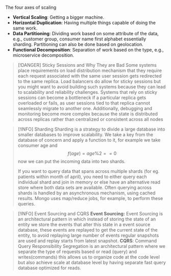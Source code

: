 The four axes of scaling
- **Vertical Scaling**: Getting a bigger machine.
- **Horizontal Duplication**: Having multiple things capable of doing the same work.
- **Data Partitioning**: Dividing work based on some attribute of the data, e.g., customer group, consumer name first alphabet essentially sharding.  Partitioning can also be done based on geolocation.
- **Functional Decomposition**: Separation of work based on the type, e.g., microservice decomposition.


> [!DANGER] Sticky Sessions and Why They are Bad
> Some systems place requirements on load distribution mechanism that they require each request associated with the same user session gets redirected to the same replica. Load balancers do allow for sticky sessions but you might want to avoid building such systems because they can lead to scalability and reliability challenges. Systems that rely on sticky sessions can become a bottleneck if a particular replica gets overloaded or fails, as user sessions tied to that replica cannot seamlessly migrate to another one. Additionally, debugging and monitoring become more complex because the state is distributed across replicas rather than centralized or consistent across all nodes


> [!INFO] Sharding
 > Sharding is a strategy to divide a large database into smaller databases to improve scalability. We take a key from the database of concern and apply a function to it, for example we take consumer age and $$f(age) = age \% 2 == 0$$ now we can put the incoming data into two shards.
 > 
 > If you want to query data that spans across multiple shards (for eg. patients within month of april), you need to either query each individual shard and join in memory or else have an alternative read store where both data sets are available. Often querying across shards is handled by an asynchronous mechanism, using cached results. Mongo uses map/reduce jobs, for example, to perform these queries.


 
> [!INFO] Event Sourcing and CQRS
> **Event Sourcing:** Event Sourcing is an architectural pattern in which instead of storing the state of an entity we store the events that alter this state in a event source database, these events are replayed to get the current state of the entity, to avoid replaying large number of events regular snapshots are used and replay starts from latest snapshot.
> **CQRS**: Command Query Responsibility Segregation is an architectural pattern where we separate the type of requests based or read (query) and writes(commands) this allows us to organize code at the code level but also achieve scale at database level by having separate fast query database optimized for reads.


